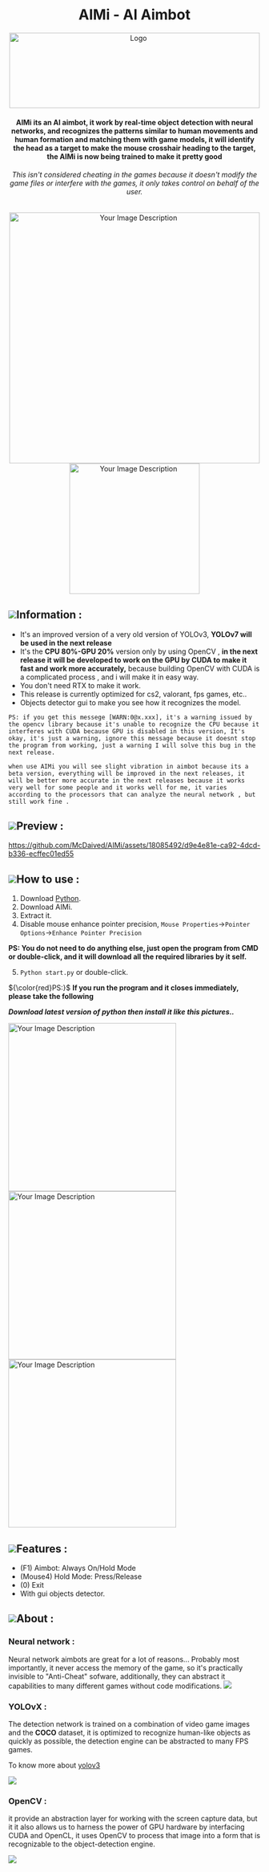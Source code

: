 <h1 align="center">AIMi - AI Aimbot</h1>
<p align="center">
    <a href="https://github.com/McDaived/AIMi">
        <img src="https://github.com/McDaived/AIMi/assets/18085492/56684d14-9573-403e-bb06-6c323d475ebc" alt="Logo" width="500" height="150">
    </a>
<h4 align="center">AIMi its an AI aimbot, it work by real-time object detection with neural networks, and recognizes the patterns similar to human movements and human formation and matching them with game models, it will identify the head as a target to make the mouse crosshair heading to the target, the AIMi is now being trained to make it pretty good</h4>
<h6 align="center">This isn't considered cheating in the games because it doesn't modify the game files or interfere with the games, it only takes control on behalf of the user.</h6>
  <p align="center">
<img src="https://github.com/McDaived/AIMi/assets/18085492/9e53d002-80ec-472b-9156-5416a061790e" alt="Your Image Description" width="500">
<img src="https://github.com/McDaived/AIMi/assets/18085492/c430ab48-99e4-466b-833f-77879a5a01e9" alt="Your Image Description" width="260">


## ![](https://github.com/McDaived/NoRecoil-CS2/assets/18085492/fdee8c61-c0f7-41a2-80a0-15c1b5f5bb95)Information :
- It's an improved version of a very old version of YOLOv3, **YOLOv7 will be used in the next release**
- It's the **CPU 80%-GPU 20%** version only by using OpenCV , **in the next release it will be developed to work on the GPU by CUDA to make it fast and work more accurately,** because building OpenCV with CUDA is a complicated process , and i will make it in easy way.
- You don't need RTX to make it work.
- This release is currently optimized for cs2, valorant, fps games, etc..
- Objects detector gui to make you see how it recognizes the model.

``PS: if you get this messege [WARN:0@x.xxx], it's a warning issued by the opencv library
because it's unable to recognize the CPU because it interferes with CUDA because GPU is disabled in this version,
It's okay, it's just a warning, ignore this message because it doesnt stop the program from working, just a warning
I will solve this bug in the next release.``


``when use AIMi you will see slight vibration in aimbot because its a beta version, everything will be improved in the next releases,
it will be better more accurate in the next releases because it works very well for some people and it works well for me,
it varies according to the processors that can analyze the neural network , but still work fine .``



## ![](https://github.com/McDaived/Discord-Profile-Card/assets/18085492/7a4879fd-97a1-4807-98e5-8f62137dee6e)Preview :
https://github.com/McDaived/AIMi/assets/18085492/d9e4e81e-ca92-4dcd-b336-ecffec01ed55


## ![](https://github.com/McDaived/NoRecoil-CS2/assets/18085492/7eab67ab-4b44-40ee-b050-53e48a856fc5)How to use :
1. Download [Python](https://www.python.org/).
2. Download AIMi.
3. Extract it.
4. Disable mouse enhance pointer precision, ``Mouse Properties``->``Pointer Options``->``Enhance Pointer Precision``

**PS: You do not need to do anything else, just open the program from CMD or double-click, and it will download all the required libraries by it self.**

5. ``Python start.py`` or double-click.



${\color{red}PS:}$ **If you run the program and it closes immediately, please take the following**

***Download latest version of python then install it like this pictures..***

<img src="https://i.imgur.com/t8BNihH.png" alt="Your Image Description" width="335"><img src="https://i.imgur.com/eW0TQ3B.png" alt="Your Image Description" width="335"><img src="https://i.imgur.com/fuvAhvg.png" alt="Your Image Description" width="335">


## ![](https://github.com/McDaived/Discord-Profile-Card/assets/18085492/952742cf-9744-4ccb-9de1-766560ebae12)Features :
- (F1) Aimbot: Always On/Hold Mode
- (Mouse4) Hold Mode: Press/Release
- (0) Exit
- With gui objects detector.

## ![](https://github.com/McDaived/AIMi/assets/18085492/575d27e7-105d-4861-ba99-79e3ac2432dc)About :

### Neural network :
Neural network aimbots are great for a lot of reasons... Probably most importantly, it never access the memory of the game, so it's practically invisible to "Anti-Cheat" sofware, additionally, they can abstract it capabilities to many different games without code modifications.
![](https://github.com/McDaived/AIMi/assets/18085492/a861b711-21e4-4d42-bd87-44d35be9b8b2)

### YOLOvX :
The detection network is trained on a combination of video game images and the **COCO** dataset, it is optimized to recognize human-like objects as quickly as possible, the detection engine can be abstracted to many FPS games.

To know more about [yolov3](https://github.com/ultralytics/yolov3)

![](https://github.com/McDaived/AIMi/assets/18085492/50e29940-26f7-4eb7-a136-818ef8b22348)

### OpenCV :
it provide an abstraction layer for working with the screen capture data, but it it also allows us to harness the power of GPU hardware by interfacing CUDA and OpenCL, it uses OpenCV to process that image into a form that is recognizable to the object-detection engine.

![](https://github.com/McDaived/AIMi/assets/18085492/57f36a86-c149-44ac-a140-6fc05a0bad99)

